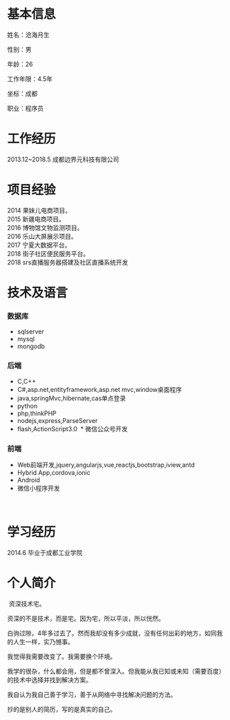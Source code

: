 # 基本信息

姓名：沧海月生  

性别：男

年龄：26  

工作年限：4.5年

坐标：成都

职业：程序员  

# 工作经历

2013.12~2018.5 成都边界元科技有限公司

# 项目经验  
  2014  果妹儿电商项目。  
  2015  新疆电商项目。  
  2016  博物馆文物监测项目。  
  2016  乐山大屏展示项目。  
  2017  宁夏大数据平台。  
  2018  街子社区便民服务平台。  
  2018  srs直播服务器搭建及社区直播系统开发
  
# 技术及语言  

### 数据库
  * sqlserver  
  * mysql  
  * mongodb  
  
### 后端  
  * C,C++  
  * C#,asp.net,entityframework,asp.net mvc,window桌面程序  
  * java,springMvc,hibernate,cas单点登录  
  * python  
  * php,thinkPHP
  * nodejs,express,ParseServer  
  * flash,ActionScript3.0
  * 微信公众号开发
  
### 前端  
  * Web前端开发,jquery,angularjs,vue,reactjs,bootstrap,iview,antd  
  * Hybrid App,cordova,ionic 
  * Android  
  * 微信小程序开发  
  
  
# 学习经历
  2014.6 毕业于成都工业学院

# 个人简介  

  资深技术宅。    
  
  资深的不是技术，而是宅。因为宅，所以平淡，所以恍然。    
  
  白驹过隙，4年多过去了。然而我却没有多少成就，没有任何出彩的地方，如同我的人生一样，实乃憾事。    
  
  我觉得我需要改变了。我需要换个环境。    
  
  我学的很杂，什么都会用，但是都不曾深入。但我能从我已知或未知（需要百度）的技术中选择并找到解决方案。    
  
  我自认为我自己善于学习，善于从网络中寻找解决问题的方法。    
  
  抄的是别人的简历，写的是真实的自己。
